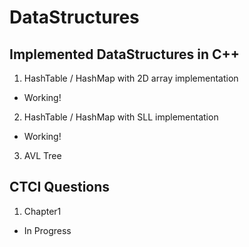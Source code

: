 # DataStructures
## Implemented DataStructures in C++
1. HashTable / HashMap with 2D array implementation
- Working!
2. HashTable / HashMap with SLL implementation
- Working!
3. AVL Tree


## CTCI Questions
1. Chapter1
- In Progress



